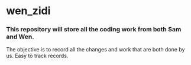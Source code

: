 # wen_zidi

### This repository will store all the coding work from both Sam and Wen.

The objective is to record all the changes and work that are both done by us. Easy to track records. 
